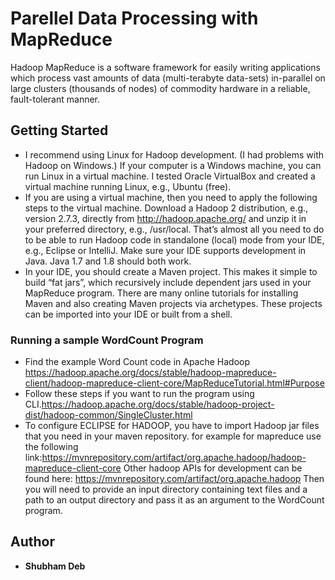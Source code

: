 # Parellel Data Processing with MapReduce

Hadoop MapReduce is a software framework for easily writing applications which process vast amounts of data (multi-terabyte data-sets) in-parallel on large clusters (thousands of nodes) of commodity hardware in a reliable, fault-tolerant manner.

## Getting Started
 * I recommend using Linux for Hadoop development. (I had problems with Hadoop on Windows.) If your computer is a Windows machine, you can run Linux in a virtual machine. I tested Oracle VirtualBox and created a virtual machine running Linux, e.g., Ubuntu (free). 
 * If you are using a virtual machine, then you need to apply the following steps to the virtual machine.
Download a Hadoop 2 distribution, e.g., version 2.7.3, directly from http://hadoop.apache.org/ and
unzip it in your preferred directory, e.g., /usr/local. That’s almost all you need to do to be able to run
Hadoop code in standalone (local) mode from your IDE, e.g., Eclipse or IntelliJ. Make sure your IDE
supports development in Java. Java 1.7 and 1.8 should both work.
 * In your IDE, you should create a Maven project. This makes it simple to build “fat jars”, which recursively
include dependent jars used in your MapReduce program. There are many online tutorials for installing
Maven and also creating Maven projects via archetypes. These projects can be imported into your IDE or
built from a shell.

### Running a sample WordCount Program
* Find the example Word Count code in Apache Hadoop https://hadoop.apache.org/docs/stable/hadoop-mapreduce-client/hadoop-mapreduce-client-core/MapReduceTutorial.html#Purpose
* Follow these steps if you want to run the program using CLI.https://hadoop.apache.org/docs/stable/hadoop-project-dist/hadoop-common/SingleCluster.html
* To configure ECLIPSE for HADOOP, you have to import Hadoop jar files that you need in your maven repository. for example for mapreduce use the following link:https://mvnrepository.com/artifact/org.apache.hadoop/hadoop-mapreduce-client-core
Other hadoop APIs for development can be found here: https://mvnrepository.com/artifact/org.apache.hadoop
Then you will need to provide an input directory containing text files and a path to an output directory and pass it as an argument to the WordCount program.

## Author
* **Shubham Deb**
